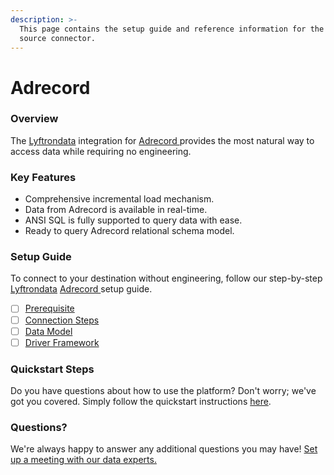 ```yaml
---
description: >-
  This page contains the setup guide and reference information for the Adrecord 
  source connector.
---
```


# Adrecord

### Overview

The [Lyftrondata](https://www.lyftrondata.com/) integration for [Adrecord ](../adrecord-/None/)provides the most natural way to access data while requiring no engineering.

### Key Features

* Comprehensive incremental load mechanism.
* Data from Adrecord is available in real-time.
* ANSI SQL is fully supported to query data with ease.
* Ready to query Adrecord relational schema model.

### Setup Guide

To connect to your destination without engineering, follow our step-by-step [Lyftrondata](https://www.lyftrondata.com/) [Adrecord ](../adrecord-/None/)setup guide.

* [ ] [Prerequisite](prerequisite.md)
* [ ] [Connection Steps](connection-steps.md)
* [ ] [Data Model](data-model/erd.md)
* [ ] [Driver Framework](driver-framework/)

### Quickstart Steps

Do you have questions about how to use the platform? Don't worry; we've got you covered. Simply follow the quickstart instructions [here](../../).

### Questions? <a href="#questions" id="questions"></a>

We're always happy to answer any additional questions you may have! [Set up a meeting with our data experts.](https://www.lyftrondata.com/book-a-meeting/)
